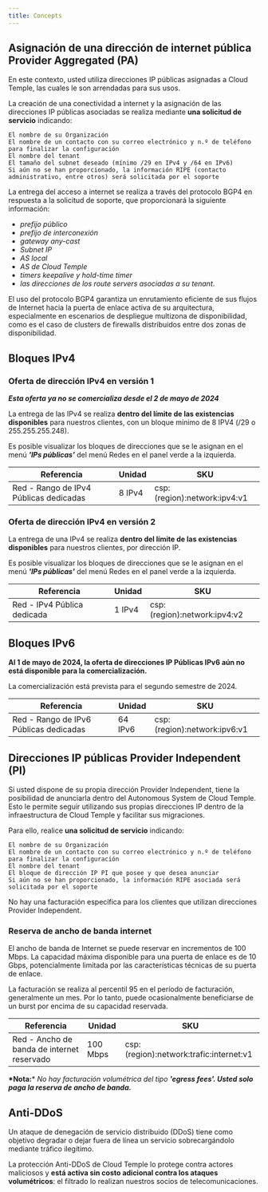 ```yaml
---
title: Concepts
---
```



## Asignación de una dirección de internet pública Provider Aggregated (PA)

En este contexto, usted utiliza direcciones IP públicas asignadas a Cloud Temple, las cuales le son arrendadas para sus usos.

La creación de una conectividad a internet y la asignación de las direcciones IP públicas asociadas se realiza mediante __una solicitud de servicio__ indicando:

    El nombre de su Organización
    El nombre de un contacto con su correo electrónico y n.º de teléfono para finalizar la configuración
    El nombre del tenant
    El tamaño del subnet deseado (mínimo /29 en IPv4 y /64 en IPv6)
    Si aún no se han proporcionado, la información RIPE (contacto administrativo, entre otros) será solicitada por el soporte

La entrega del acceso a internet se realiza a través del protocolo BGP4 en respuesta a la solicitud de soporte, que proporcionará la siguiente información:

- *prefijo público*
- *prefijo de interconexión*
- *gateway any-cast*
- *Subnet IP*
- *AS local*
- *AS de Cloud Temple*
- *timers keepalive y hold-time timer*
- *las direcciones de los route servers asociadas a su tenant*.

El uso del protocolo BGP4 garantiza un enrutamiento eficiente de sus flujos de Internet hacia la puerta de enlace activa de su arquitectura, especialmente en escenarios de despliegue multizona de disponibilidad, como es el caso de clusters de firewalls distribuidos entre dos zonas de disponibilidad.

## Bloques IPv4 

### Oferta de dirección IPv4 en versión 1

__*Esta oferta ya no se comercializa desde el 2 de mayo de 2024*__

La entrega de las IPv4 se realiza __dentro del límite de las existencias disponibles__ para nuestros clientes, con un bloque mínimo de 8 IPV4 (/29 o 255.255.255.248).

Es posible visualizar los bloques de direcciones que se le asignan en el menú __*'IPs públicas'*__ del menú Redes en el panel verde a la izquierda.

| Referencia                              | Unidad  | SKU                          |
| --------------------------------------- | ------ | ---------------------------- |
| Red - Rango de IPv4 Públicas dedicadas  | 8 IPv4 | csp:(region):network:ipv4:v1 |

### Oferta de dirección IPv4 en versión 2

La entrega de una IPv4 se realiza __dentro del límite de las existencias disponibles__ para nuestros clientes, por dirección IP.

Es posible visualizar los bloques de direcciones que se le asignan en el menú __*'IPs públicas'*__ del menú Redes en el panel verde a la izquierda.


| Referencia                       | Unidad | SKU                          |
| -------------------------------- | ------ | ---------------------------- |
| Red - IPv4 Pública dedicada      | 1 IPv4 | csp:(region):network:ipv4:v2 |


## Bloques IPv6

__Al 1 de mayo de 2024, la oferta de direcciones IP Públicas IPv6 aún no está disponible para la comercialización.__

La comercialización está prevista para el segundo semestre de 2024.

| Referencia                              | Unidad   | SKU                          |
| --------------------------------------- | ------- | ---------------------------- |
| Red - Rango de IPv6 Públicas dedicadas  | 64 IPv6  | csp:(region):network:ipv6:v1 |

## Direcciones IP públicas Provider Independent (PI)

Si usted dispone de su propia dirección Provider Independent, tiene la posibilidad de anunciarla dentro del Autonomous System de Cloud Temple. Esto le permite seguir utilizando sus propias direcciones IP dentro de la infraestructura de Cloud Temple y facilitar sus migraciones.

Para ello, realice __una solicitud de servicio__ indicando:

    El nombre de su Organización
    El nombre de un contacto con su correo electrónico y n.º de teléfono para finalizar la configuración
    El nombre del tenant
    El bloque de dirección IP PI que posee y que desea anunciar
    Si aún no se han proporcionado, la información RIPE asociada será solicitada por el soporte 

No hay una facturación específica para los clientes que utilizan direcciones Provider Independent.

### Reserva de ancho de banda internet

El ancho de banda de Internet se puede reservar en incrementos de 100 Mbps. La capacidad máxima disponible para una puerta de enlace es de 10 Gbps, potencialmente limitada por las características técnicas de su puerta de enlace.

La facturación se realiza al percentil 95 en el período de facturación, generalmente un mes. Por lo tanto, puede ocasionalmente beneficiarse de un burst por encima de su capacidad reservada.

| Referencia                               | Unidad   | SKU                                     |
| ---------------------------------------- | -------- | --------------------------------------- |
| Red - Ancho de banda de internet reservado | 100 Mbps | csp:(region):network:trafic:internet:v1 |

__*Nota:__*
*No hay facturación volumétrica del tipo __'egress fees'. Usted solo paga la reserva de ancho de banda.__*


## Anti-DDoS

Un ataque de denegación de servicio distribuido (DDoS) tiene como objetivo degradar o dejar fuera de línea un servicio sobrecargándolo mediante tráfico ilegítimo.

La protección Anti-DDoS de Cloud Temple lo protege contra actores maliciosos y __está activa sin costo adicional contra los ataques volumétricos__: el filtrado lo realizan nuestros socios de telecomunicaciones.